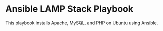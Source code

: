 # Ansible LAMP Stack Playbook
This playbook installs Apache, MySQL, and PHP on Ubuntu using Ansible.
